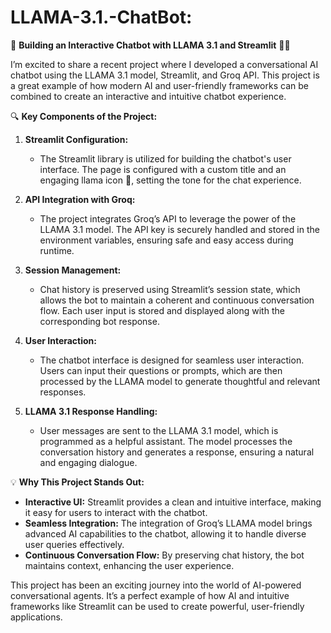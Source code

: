 # LLAMA-3.1.-ChatBot:
🚀 **Building an Interactive Chatbot with LLAMA 3.1 and Streamlit** 🦙💬

I’m excited to share a recent project where I developed a conversational AI chatbot using the LLAMA 3.1 model, Streamlit, and Groq API. This project is a great example of how modern AI and user-friendly frameworks can be combined to create an interactive and intuitive chatbot experience.

🔍 **Key Components of the Project:**

1. **Streamlit Configuration:**
   - The Streamlit library is utilized for building the chatbot's user interface. The page is configured with a custom title and an engaging llama icon 🦙, setting the tone for the chat experience.

2. **API Integration with Groq:**
   - The project integrates Groq’s API to leverage the power of the LLAMA 3.1 model. The API key is securely handled and stored in the environment variables, ensuring safe and easy access during runtime.

3. **Session Management:**
   - Chat history is preserved using Streamlit’s session state, which allows the bot to maintain a coherent and continuous conversation flow. Each user input is stored and displayed along with the corresponding bot response.

4. **User Interaction:**
   - The chatbot interface is designed for seamless user interaction. Users can input their questions or prompts, which are then processed by the LLAMA model to generate thoughtful and relevant responses.

5. **LLAMA 3.1 Response Handling:**
   - User messages are sent to the LLAMA 3.1 model, which is programmed as a helpful assistant. The model processes the conversation history and generates a response, ensuring a natural and engaging dialogue.

💡 **Why This Project Stands Out:**
- **Interactive UI:** Streamlit provides a clean and intuitive interface, making it easy for users to interact with the chatbot.
- **Seamless Integration:** The integration of Groq’s LLAMA model brings advanced AI capabilities to the chatbot, allowing it to handle diverse user queries effectively.
- **Continuous Conversation Flow:** By preserving chat history, the bot maintains context, enhancing the user experience.

This project has been an exciting journey into the world of AI-powered conversational agents. It’s a perfect example of how AI and intuitive frameworks like Streamlit can be used to create powerful, user-friendly applications.


